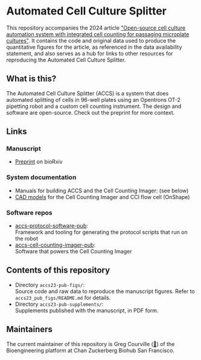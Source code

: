 
# Automated Cell Culture Splitter
This repository accompanies the 2024 article ["Open-source cell culture automation system with integrated cell counting for passaging microplate cultures"](https://doi.org/10.1101/2024.12.27.629034). It contains the code and original data used to produce the quantitative figures for the article, as referenced in the data availability statement, and also serves as a hub for links to other resources for reproducing the Automated Cell Culture Splitter.

## What is this?
The Automated Cell Culture Splitter (ACCS) is a system that does automated splitting of cells in 96-well plates using an Opentrons OT-2 pipetting robot and a custom cell counting instrument. The design and software are open-source. Check out the preprint for more context.

## Links
### Manuscript
- [Preprint](https://www.biorxiv.org/content/10.1101/2024.12.27.629034v1) on bioRxiv

### System documentation

- Manuals for building ACCS and the Cell Counting Imager: (see below)
- [CAD models](https://cad.onshape.com/documents/f7aeac8a6b627cec67d3facc) for the Cell Counting Imager and CCI flow cell (OnShape)

### Software repos
- [accs-protocol-software-pub](https://github.com/czbiohub-sf/accs-protocol-software-pub):  
  Framework and tooling for generating the protocol scripts that run on the robot
- [accs-cell-counting-imager-pub](https://github.com/czbiohub-sf/accs-cell-counting-imager-pub):  
  Software that powers the Cell Counting Imager

## Contents of this repository

- Directory `accs23-pub-figs/`:  
  Source code and raw data to reproduce the manuscript figures. Refer to `accs23_pub_figs/README.md` for details.
- Directory `accs23-pub-supplements/`:  
  Supplements published with the manuscript, in PDF form.

## Maintainers

The current maintainer of this repository is Greg Courville ([:email:](mailto:greg.courville@czbiohub.org)) of the Bioengineering platform at Chan Zuckerberg Biohub San Francisco.
